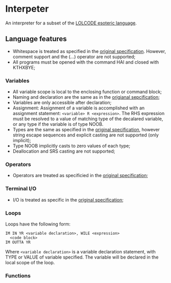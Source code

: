 # Interpeter
An interpreter for a subset of the [LOLCODE esoteric language](http://www.lolcode.org/).

## Language features
- Whitespace is treated as specified in the [original specification](https://github.com/justinmeza/lolcode-spec/blob/master/v1.3/lolcode-spec-v1.3.md#whitespace). However, comment support and the (...) operator are not supported;
- All programs must be opened with the command HAI and closed with KTHXBYE;

### Variables 
- All variable scope is local to the enclosing function or command block;
- Naming and declaration are the same as in the [origianal sepcification](https://github.com/justinmeza/lolcode-spec/blob/master/v1.3/lolcode-spec-v1.3.md#naming);
- Variables are only accessible after declaration;
- Assignment: Assignment of a variable is accomplished with an assignment statement: ```<variable> R <expression>```. The RHS expression must be resolved to a value of matching type of the decalared variable, or any type if the variable is of type NOOB.
- Types are the same as specified in the [original specification](https://github.com/justinmeza/lolcode-spec/blob/master/v1.3/lolcode-spec-v1.3.md#types), however string escape sequences and explicit casting are not supported (only implicit);
- Type NOOB implicitly casts to zero values of each type;
- Deallocation and SRS casting are not supported;

### Operators
- Operators are treated as specificied in the [original specification](https://github.com/justinmeza/lolcode-spec/blob/master/v1.3/lolcode-spec-v1.3.md#operators);

### Terminal I/O
- I/O is treated as specific in the [original specification](https://github.com/justinmeza/lolcode-spec/blob/master/v1.3/lolcode-spec-v1.3.md#inputoutput);

### Loops
Loops have the following form:
```
IM IN YR <variable declaration>, WILE <expression>
  <code block>
IM OUTTA YR 
```
Where ```<variable declaration>``` is a variable declaration statement, with TYPE or VALUE of variable specified. The variable will be declared in the local scope of the loop. 

### Functions
